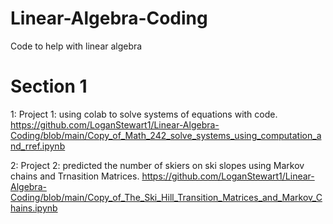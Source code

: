 # Linear-Algebra-Coding
Code to help with linear algebra

# Section 1

1: Project 1: using colab to solve systems of equations with code.
https://github.com/LoganStewart1/Linear-Algebra-Coding/blob/main/Copy_of_Math_242_solve_systems_using_computation_and_rref.ipynb

2: Project 2: predicted the number of skiers on ski slopes using Markov chains and Trnasition Matrices.
https://github.com/LoganStewart1/Linear-Algebra-Coding/blob/main/Copy_of_The_Ski_Hill_Transition_Matrices_and_Markov_Chains.ipynb
